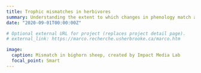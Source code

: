 ```yaml
---
title: Trophic mismatches in herbivores
summary: Understanding the extent to which changes in phenology match across trophic levels has been one of my main research areas. I used long term data of individually marked [bighorn sheep](https://marco.recherche.usherbrooke.ca/marco.htm) to explore research questions related to reproductive and vegetation phenologies.  
date: "2020-09-01T00:00:00Z"

# Optional external URL for project (replaces project detail page).
# external_link: https://marco.recherche.usherbrooke.ca/marco.htm

image:
  caption: Mismatch in bighorn sheep, created by Impact Media Lab
  focal_point: Smart
---
```

